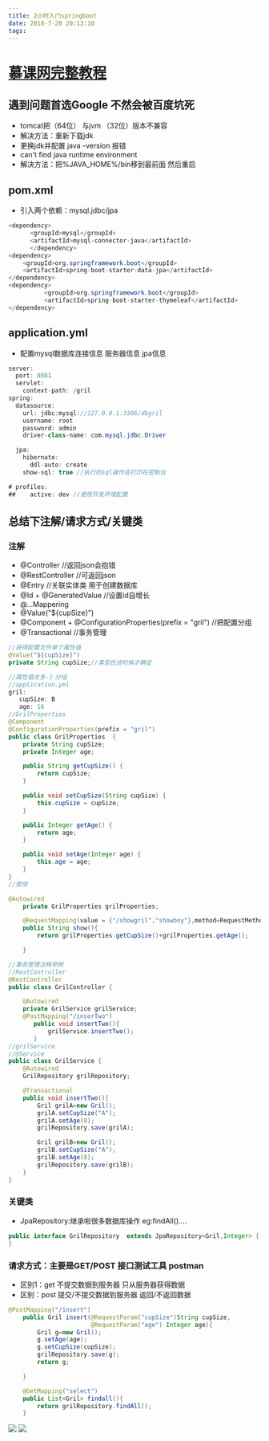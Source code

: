 ```yaml
---
title: 2小时入门springboot
date: 2018-7-28 20:13:10
tags:
---
```





# [慕课网完整教程](https://www.imooc.com/video/13593)

## 遇到问题首选Google 不然会被百度坑死
- tomcat把（64位） 与jvm （32位）版本不兼容
- 解决方法：重新下载jdk
- 更换jdk并配置 java -version 报错
- can't find java runtime environment
- 解决方法：把%JAVA_HOME%/bin移到最前面  然后重启


## pom.xml
- 引入两个依赖：mysql.jdbc/jpa

```java
<dependency>
      <groupId>mysql</groupId>
      <artifactId>mysql-connector-java</artifactId>
      </dependency>
<dependency>
    <groupId>org.springframework.boot</groupId>
    <artifactId>spring-boot-starter-data-jpa</artifactId>
</dependency>
<dependency>
          <groupId>org.springframework.boot</groupId>
          <artifactId>spring-boot-starter-thymeleaf</artifactId>
</dependency>
```

## application.yml
- 配置mysql数据库连接信息 服务器信息 jpa信息

```java
server:
  port: 8081
  servlet:
    context-path: /gril
spring:
  datasource:
    url: jdbc:mysql://127.0.0.1:3306/dbgril
    username: root
    password: admin
    driver-class-name: com.mysql.jdbc.Driver

  jpa:
    hibernate:
      ddl-auto: create
    show-sql: true //执行的sql操作会打印在控制台

# profiles:
##    active: dev //使用开发环境配置
```

## 总结下注解/请求方式/关键类
### 注解
- @Controller  //返回json会抱错
- @RestController //可返回json
- @Entry //关联实体类 用于创建数据库
- @Id + @GeneratedValue //设置id自增长
- @...Mappering
- @Value("${cupSize}")
- @Component + @ConfigurationProperties(prefix = "gril") //把配置分组
- @Transactional //事务管理

```java
//获得配置文件单个属性值
@Value("${cupSize}")
private String cupSize;//类型在这时候才确定

//属性值太多-》分组
//application.yml
gril:
   cupSize: B
   age: 16
//GrilProperties
@Component
@ConfigurationProperties(prefix = "gril")
public class GrilProperties  {
    private String cupSize;
    private Integer age;

    public String getCupSize() {
        return cupSize;
    }

    public void setCupSize(String cupSize) {
        this.cupSize = cupSize;
    }

    public Integer getAge() {
        return age;
    }

    public void setAge(Integer age) {
        this.age = age;
    }
}
//使用

@Autowired
    private GrilProperties grilProperties;

    @RequestMapping(value = {"/showgril","showboy"},method=RequestMethod.GET)
    public String show(){
        return grilProperties.getCupSize()+grilProperties.getAge();

    }
```

```java
//事务管理注释举例
//RestController
@RestController
public class GrilController {

    @Autowired
    private GrilService grilService;
    @PostMapping("/inserTwo")
       public void insertTwo(){
           grilService.insertTwo();
       }
//grilService
//@Service
public class GrilService {
    @Autowired
    GrilRepository grilRepository;

    @Transactional
    public void insertTwo(){
        Gril grilA=new Gril();
        grilA.setCupSize("A");
        grilA.setAge(8);
        grilRepository.save(grilA);

        Gril grilB=new Gril();
        grilB.setCupSize("A");
        grilB.setAge(8);
        grilRepository.save(grilB);
    }
}
```






### 关键类
- JpaRepository:继承啦很多数据库操作 eg:findAll()....

```java
public interface GrilRepository  extends JpaRepository<Gril,Integer> {
}
```

### 请求方式：主要是GET/POST  接口测试工具 postman
- 区别1：get 不提交数据到服务器 只从服务器获得数据
- 区别：post 提交/不提交数据到服务器 返回/不返回数据

```java
@PostMapping("/insert")
    public Gril insert(@RequestParam("cupSize")String cupSize,
                       @RequestParam("age") Integer age){
        Gril g=new Gril();
        g.setAge(age);
        g.setCupSize(cupSize);
        grilRepository.save(g);
        return g;

    }

    @GetMapping("select")
    public List<Gril> findall(){
        return grilRepository.findAll();
    }

```

![](http://oyj1fkfcr.bkt.clouddn.com/2018-08-11_151141.png)
![](http://oy5lsbw4v.bkt.clouddn.com/2018-08-11_151043.png)
